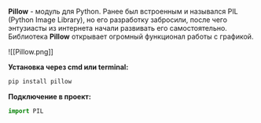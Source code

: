 **Pillow** - модуль для Python. Ранее был встроенным и назывался PIL (Python Image Library), но его разработку забросили, после чего энтузиасты из интернета начали развивать его самостоятельно. Библиотека **Pillow** открывает огромный функционал работы с графикой.

![[Pillow.png]]

**Установка через cmd или terminal:**

```Python
pip install pillow
```

**Подключение в проект:**

```Python
import PIL
```